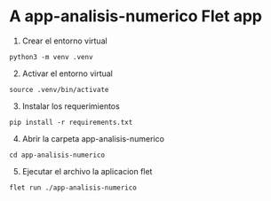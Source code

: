 # A app-analisis-numerico Flet app


1. Crear el entorno virtual

```
python3 -m venv .venv
```
2. Activar el entorno virtual

```
source .venv/bin/activate
```

3. Instalar los requerimientos 

```
pip install -r requirements.txt
```

4. Abrir la carpeta app-analisis-numerico

```
cd app-analisis-numerico
```
5. Ejecutar el archivo la aplicacion flet

```
flet run ./app-analisis-numerico
```
